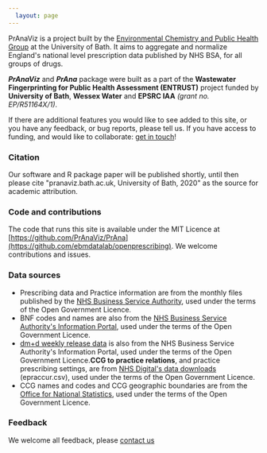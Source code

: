 ```yaml
---
  layout: page
---
```


PrAnaViz is a project built by the [Environmental Chemistry and Public Health Group](https://people.bath.ac.uk/bkh20/) at the University of Bath. It aims to aggregate and normalize England's national level prescription data published by NHS BSA, for all groups of drugs.

***PrAnaViz*** and ***PrAna*** package were built as a part of the **Wastewater Fingerprinting for Public Health Assessment (ENTRUST)** project funded by **University of Bath**, **Wessex Water** and **EPSRC IAA** *(grant no. EP/R51164X/1)*.

If there are additional features you would like to see added to this site, or you have any feedback, or bug reports, please tell us. If you have access to funding, and would like to collaborate: [get in touch](mailto:kjj28@bath.ac.uk)!

### **Citation**

Our software and R package paper will be published shortly, until then please cite "pranaviz.bath.ac.uk, University of Bath, 2020" as the source for academic attribution.

### **Code and contributions**

The code that runs this site is available under the MIT Licence at [https://github.com/PrAnaViz/PrAna](https://github.com/ebmdatalab/openprescribing). We welcome contributions and issues.

### **Data sources**

-   Prescribing data and Practice information are from the monthly files published by the [NHS Business Service Authority](https://applications.nhsbsa.nhs.uk/infosystems/welcome), used under the terms of the Open Government Licence.
-   BNF codes and names are also from the [NHS Business Service Authority's Information Portal](https://applications.nhsbsa.nhs.uk/infosystems/welcome), used under the terms of the Open Government Licence.
-   [dm+d weekly release data](https://isd.digital.nhs.uk/trud3/user/guest/group/0/pack/6) is also from the NHS Business Service Authority's Information Portal, used under the terms of the Open Government Licence.**CCG to practice relations**, and practice prescribing settings, are from [NHS Digital's data downloads](https://digital.nhs.uk/organisation-data-service/data-downloads) (epraccur.csv), used under the terms of the Open Government Licence.
-   CCG names and codes and CCG geographic boundaries are from the [Office for National Statistics](https://geoportal.statistics.gov.uk/geoportal/catalog/main/home.page), used under the terms of the Open Government Licence.

### **Feedback**

We welcome all feedback, please [contact us](mailto:kjj28@bath.ac.uk)
